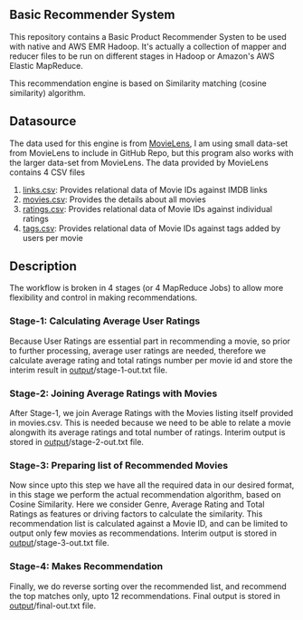 ## Basic Recommender System
This repository contains a Basic Product Recommender Systen to be used with native and AWS EMR Hadoop. It's actually a collection of mapper and reducer files to be run on different stages in Hadoop or Amazon's AWS Elastic MapReduce.

This recommendation engine is based on Similarity matching (cosine similarity) algorithm.

## Datasource
The data used for this engine is from [MovieLens](https://grouplens.org/datasets/movielens/), I am using small data-set from MovieLens to include in GitHub Repo, but this program also works with the larger data-set from MovieLens. The data provided by MovieLens contains 4 CSV files

1. [links.csv](data/links.csv): Provides relational data of Movie IDs against IMDB links
2. [movies.csv](data/movies.csv): Provides the details about all movies
3. [ratings.csv](data/ratings.csv): Provides relational data of Movie IDs against individual ratings
4. [tags.csv](data/tags.csv): Provides relational data of Movie IDs against tags added by users per movie

## Description
The workflow is broken in 4 stages (or 4 MapReduce Jobs) to allow more flexibility and control in making recommendations.

### Stage-1: Calculating Average User Ratings
Because User Ratings are essential part in recommending a movie, so prior to further processing, average user ratings are needed, therefore we calculate average rating and total ratings number per movie id and store the interim result in [output](output)/stage-1-out.txt file.

### Stage-2: Joining Average Ratings with Movies
After Stage-1, we join Average Ratings with the Movies listing itself provided in movies.csv. This is needed because we need to be able to relate a movie alongwith its average ratings and total number of ratings. Interim output is stored in [output](output)/stage-2-out.txt file.

### Stage-3: Preparing list of Recommended Movies
Now since upto this step we have all the required data in our desired format, in this stage we perform the actual recommendation algorithm, based on Cosine Similarity. Here we consider Genre, Average Rating and Total Ratings as features or driving factors to calculate the similarity. This recommendation list is calculated against a Movie ID, and can be limited to output only few movies as recommendations. Interim output is stored in [output](output)/stage-3-out.txt file.

### Stage-4: Makes Recommendation
Finally, we do reverse sorting over the recommended list, and recommend the top matches only, upto 12 recommendations. Final output is stored in [output](output)/final-out.txt file.
